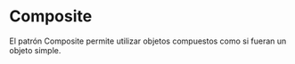 # Composite

El patrón Composite permite utilizar objetos compuestos como si fueran un objeto simple.






